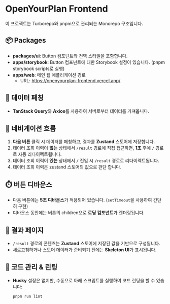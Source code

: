 # OpenYourPlan Frontend

이 프로젝트는 Turborepo와 pnpm으로 관리되는 Monorepo 구조입니다.

## 📦 Packages

- **packages/ui**: Button 컴포넌트와 전역 스타일을 포함합니다.
- **apps/storybook**: Button 컴포넌트에 대한 Storybook 설정이 있습니다. (pnpm storybook scripts로 실행)
- **apps/web**: 메인 웹 애플리케이션 경로
  - URL: https://openyourplan-frontend.vercel.app/

## 🔄 데이터 페칭

- **TanStack Query**와 **Axios**를 사용하여 서버로부터 데이터를 가져옵니다.

## 🚀 네비게이션 흐름

1. **다음 버튼** 클릭 시 데이터를 페칭하고, 결과를 **Zustand** 스토어에 저장합니다.
2. 데이터 조회 이력이 **없는** 상태에서 `/result` 경로에 직접 접근하면, **1초** 후에 `/` 경로로 자동 리다이렉트됩니다.
3. 데이터 조회 이력이 **있는** 상태에서 `/` 진입 시 `/result` 경로로 리다이렉트됩니다.
4. 데이터 조회 이력은 zustand 스토어의 값으로 판단 합니다.

## ⏱️ 버튼 디바운스

- 다음 버튼에는 **5초 디바운스**가 적용되어 있습니다. (`setTimeout`을 사용하여 간단히 구현)
- 디바운스 동안에는 버튼의 children으로 **로딩 컴포넌트**가 렌더링됩니다.

## 📝 결과 페이지

- `/result` 경로의 콘텐츠는 **Zustand** 스토어에 저장된 값을 기반으로 구성됩니다.
- 새로고침하거나 스토어 데이터가 준비되기 전에는 **Skeleton UI**가 표시됩니다.

## 🔧 코드 관리 & 린팅

- **Husky** 설정은 없지만, 수동으로 아래 스크립트를 실행하여 코드 린팅을 할 수 있습니다:
  ```bash
  pnpm run lint
  ```
